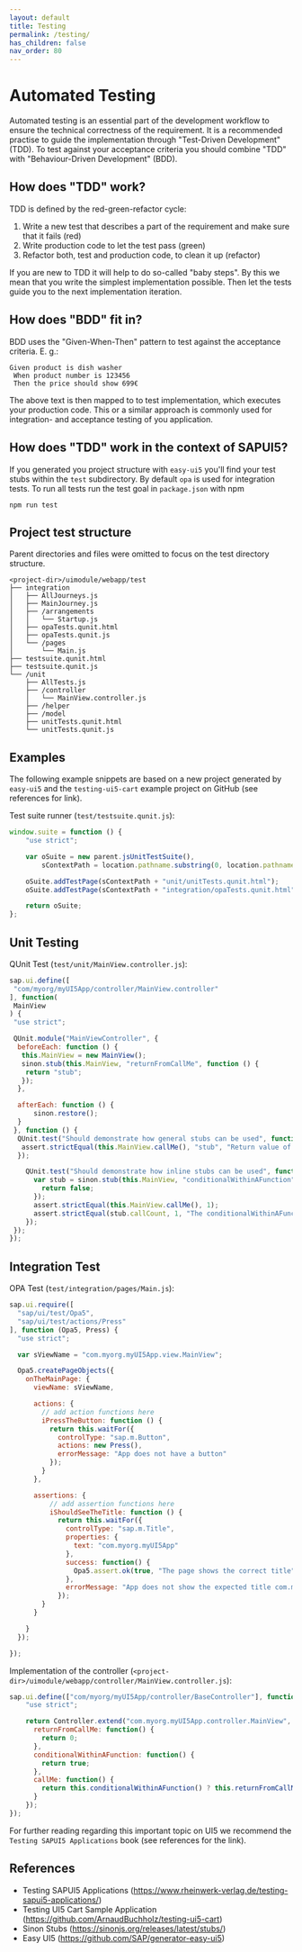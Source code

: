```yaml
---
layout: default
title: Testing
permalink: /testing/
has_children: false
nav_order: 80
---
```


Automated Testing
=================

Automated testing is an essential part of the development workflow to ensure the technical correctness of
the requirement. It is a recommended practise to guide the implementation through "Test-Driven Development" (TDD).
To test against your acceptance criteria you should combine "TDD" with "Behaviour-Driven Development" (BDD).

How does "TDD" work?
--------------------

TDD is defined by the red-green-refactor cycle:

1. Write a new test that describes a part of the requirement and make sure that it fails (red)
2. Write production code to let the test pass (green)
3. Refactor both, test and production code, to clean it up (refactor)

If you are new to TDD it will help to do so-called "baby steps". By this we mean that you write the
simplest implementation possible. Then let the tests guide you to the next implementation iteration.

How does "BDD" fit in?
----------------------

BDD uses the "Given-When-Then" pattern to test against the acceptance criteria.
E. g.:

```gherkin
Given product is dish washer
 When product number is 123456
 Then the price should show 699€
```

The above text is then mapped to to test implementation, which executes your production code.
This or a similar approach is commonly used for integration- and acceptance testing of you application.

How does "TDD" work in the context of SAPUI5?
---------------------------------------------

If you generated you project structure with `easy-ui5` you'll find your
test stubs within the `test` subdirectory. By default `opa` is used for
integration tests. To run all tests run the test goal in `package.json` with npm

```shell
npm run test
```

Project test structure
-----------------

Parent directories and files were omitted to focus on the test directory structure.

```text
<project-dir>/uimodule/webapp/test
├── integration
│   ├── AllJourneys.js
│   ├── MainJourney.js
│   ├── /arrangements
│   │   └── Startup.js
│   ├── opaTests.qunit.html
│   ├── opaTests.qunit.js
│   └── /pages
│       └── Main.js
├── testsuite.qunit.html
├── testsuite.qunit.js
└── /unit
    ├── AllTests.js
    ├── /controller
    │   └── MainView.controller.js
    ├── /helper
    ├── /model
    ├── unitTests.qunit.html
    └── unitTests.qunit.js
```

Examples
---------

The following example snippets are based on a new project generated by `easy-ui5`
and the `testing-ui5-cart` example project on GitHub (see references for link).

Test suite runner (`test/testsuite.qunit.js`):

```javascript
window.suite = function () {
    "use strict";

    var oSuite = new parent.jsUnitTestSuite(),
        sContextPath = location.pathname.substring(0, location.pathname.lastIndexOf("/") + 1);

    oSuite.addTestPage(sContextPath + "unit/unitTests.qunit.html");
    oSuite.addTestPage(sContextPath + "integration/opaTests.qunit.html");

    return oSuite;
};
```

Unit Testing
------------

QUnit Test (`test/unit/MainView.controller.js`):

```javascript
sap.ui.define([
 "com/myorg/myUI5App/controller/MainView.controller"
], function(
 MainView
) {
 "use strict";

 QUnit.module("MainViewController", {
  beforeEach: function () {
   this.MainView = new MainView();
   sinon.stub(this.MainView, "returnFromCallMe", function () {
    return "stub";
   });
  },

  afterEach: function () {
      sinon.restore();
  }
 }, function () {
  QUnit.test("Should demonstrate how general stubs can be used", function (assert) {
   assert.strictEqual(this.MainView.callMe(), "stub", "Return value of callMe function should be from stub, but was from implmentation");
  });

    QUnit.test("Should demonstrate how inline stubs can be used", function (assert) {
      var stub = sinon.stub(this.MainView, "conditionalWithinAFunction", function () {
        return false;
      });
      assert.strictEqual(this.MainView.callMe(), 1);
      assert.strictEqual(stub.callCount, 1, "The conditionalWithinAFunction function has been successfully called");
    });
 });
});
```

Integration Test
-----------------

OPA Test (`test/integration/pages/Main.js`):

```javascript
sap.ui.require([
  "sap/ui/test/Opa5",
  "sap/ui/test/actions/Press"
], function (Opa5, Press) {
  "use strict";

  var sViewName = "com.myorg.myUI5App.view.MainView";

  Opa5.createPageObjects({
    onTheMainPage: {
      viewName: sViewName,

      actions: {
        // add action functions here
        iPressTheButton: function () {
          return this.waitFor({
            controlType: "sap.m.Button",
            actions: new Press(),
            errorMessage: "App does not have a button"
          });
        }
      },

      assertions: {
          // add assertion functions here
          iShouldSeeTheTitle: function () {
            return this.waitFor({
              controlType: "sap.m.Title",
              properties: {
                text: "com.myorg.myUI5App"
              },
              success: function() {
                Opa5.assert.ok(true, "The page shows the correct title");
              },
              errorMessage: "App does not show the expected title com.myorg.myUI5App"
            });
        }
      }

    }
  });

});
```

Implementation of the controller (`<project-dir>/uimodule/webapp/controller/MainView.controller.js`):

```javascript
sap.ui.define(["com/myorg/myUI5App/controller/BaseController"], function (Controller) {
    "use strict";

    return Controller.extend("com.myorg.myUI5App.controller.MainView", {
      returnFromCallMe: function() {
        return 0;
      },
      conditionalWithinAFunction: function() {
        return true;
      },
      callMe: function() {
        return this.conditionalWithinAFunction() ? this.returnFromCallMe() : 1;
      }
    });
});
```

For further reading regarding this important topic on UI5 we recommend the `Testing SAPUI5 Applications` book (see references for the link).

References
-----------

- Testing SAPUI5 Applications (<https://www.rheinwerk-verlag.de/testing-sapui5-applications/>)
- Testing UI5 Cart Sample Application (<https://github.com/ArnaudBuchholz/testing-ui5-cart>)
- Sinon Stubs (<https://sinonjs.org/releases/latest/stubs/>)
- Easy UI5 (<https://github.com/SAP/generator-easy-ui5>)
